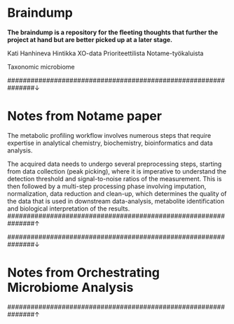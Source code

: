 # Braindump

**The braindump is a repository for the fleeting thoughts that further the project at hand but are better picked up at a later stage.**

Kati Hanhineva
Hintikka XO-data
Prioriteettilista Notame-työkaluista

Taxonomic microbiome

###############################################################↓
# Notes from Notame paper

The metabolic profiling workflow involves numerous steps that require expertise in analytical chemistry, biochemistry, bioinformatics and data analysis.

The acquired data needs to undergo several preprocessing steps, starting from data collection (peak picking), where it is imperative to understand the detection threshold and signal-to-noise ratios of the measurement. This is then followed by a multi-step processing phase involving imputation, normalization, data reduction and clean-up, which determines the quality of the data that is used in downstream data-analysis, metabolite identification and biological interpretation of the results.
###############################################################↑

###############################################################↓
# Notes from Orchestrating Microbiome Analysis



###############################################################↑
